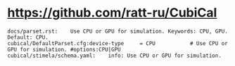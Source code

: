 # https://github.com/ratt-ru/CubiCal

```console
docs/parset.rst:    Use CPU or GPU for simulation. Keywords: CPU, GPU. Default: CPU.
cubical/DefaultParset.cfg:device-type     = CPU           # Use CPU or GPU for simulation. #options:CPU|GPU
cubical/stimela/schema.yaml:    info: Use CPU or GPU for simulation.

```
